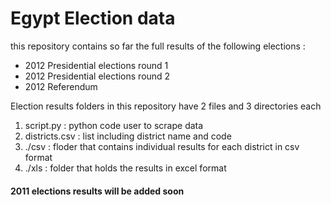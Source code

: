 # Egypt Election data 
this repository contains so far the full results of the following elections :

* 2012 Presidential elections round 1 
* 2012 Presidential elections round 2
* 2012 Referendum 

Election results  folders in this repository have 2 files and 3 directories each 

1. script.py : python code user to scrape data 
2. districts.csv : list including district name and code 
3. ./csv : floder that contains individual results for each district in csv format
4. ./xls : folder that holds the results in excel format 


#### 2011 elections results  will be added soon 
